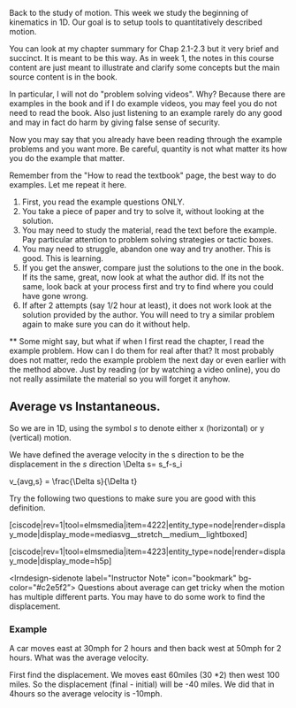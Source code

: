 Back to the study of motion. This week we study the beginning of kinematics in 1D. Our goal is to setup tools to quantitatively described motion. 

You can look at my chapter summary for Chap 2.1-2.3 but it very brief and succinct. It is meant to be this way. As in week 1, the notes in this course content are just meant to illustrate and clarify some concepts but the main source content is in the book. 


In particular, I will not do "problem solving videos". Why? Because there are examples in the book and if I do example videos, you may feel you do not need to read the book. Also just listening to an example rarely do any good and may in fact do harm by giving false sense of security. 

Now you may say that you already have been reading through the example problems and you want more. Be careful, quantity is not what matter its how you do the example that matter. 

Remember from the "How to read the textbook" page, the best way to do examples. Let me repeat it here.

1. First, you read the example questions ONLY.
2. You take a piece of paper and try to solve it, without looking at the solution. 
3.  You may need to study the material, read the text before the example. Pay particular attention to problem solving strategies or tactic boxes. 
4. You may need to struggle, abandon one way and try another. This is good. This is learning. 
4. If you get the answer, compare just the solutions to the one in the book. If its the same, great, now look at what the author did. If its not the same, look back at your process first and try to find where you could have gone wrong. 
5. If after 2 attempts (say 1/2 hour at least), it does not work look at the solution provided by the author. You will need to try a similar problem again to make sure you can do it without help.  

** Some might say, but what if when I first read the chapter, I read the example problem. How can I do them for real after that? It most probably does not matter, redo the example problem the next day or even earlier with the method above. Just by reading (or by watching a video online), you do not really assimilate the material so you will forget it anyhow. 

## Average vs Instantaneous.

So we are in 1D, using the symbol $s$ to denote either <lrn-math>x</lrn-math> (horizontal) or <lrn-math>y</lrn-math> (vertical) motion. 

We have defined the average velocity in the s direction to be the displacement in the $s$ direction <lrn-math>\Delta s= s_f-s_i</lrn-math>
 
<lrn-math>v_{avg,s} = \frac{\Delta s}{\Delta t}</lrn-math>

Try the following two questions to make sure you are good with this definition. 

[ciscode|rev=1|tool=elmsmedia|item=4222|entity_type=node|render=display_mode|display_mode=mediasvg__stretch__medium__lightboxed]

[ciscode|rev=1|tool=elmsmedia|item=4223|entity_type=node|render=display_mode|display_mode=h5p]

<lrndesign-sidenote label="Instructor Note" icon="bookmark" bg-color="#c2e5f2”>
Questions about average can get tricky when the motion has multiple different parts. You may have to do some work to find the displacement. 
</lrndesign-sidenote>



### Example

A car moves east at 30mph for 2 hours and then back west at 50mph for 2 hours. What was the average velocity. 

First find the displacement. We moves east 60miles (30 *2) then west 100 miles. So the displacement (final - initial) will be -40 miles. We did that in 4hours so the average velocity is -10mph.